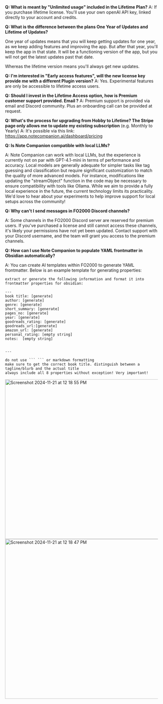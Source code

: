 **Q: What is meant by "Unlimited usage" included in the Lifetime Plan?**
A: If you purchase lifetime license. You'll use your own openAI API key, linked directly to your account and credits.

**Q: What is the difference between the plans One Year of Updates and Lifetime of Updates?**

One year of updates means that you will keep getting updates for one year, as we keep adding features and improving the app. But after that year, you'll keep the app in that state. It will be a functioning version of the app, but you will not get the latest updates past that date. 

Whereas the lifetime version means you'll always get new updates.


**Q: I'm interested in "Early access features", will the new license key provide me with a different Plugin version?**
A: Yes. Experimental features are only be accessible to lifetime access users.


**Q: Should I invest in the Lifetime Access option, how is Premium customer support provided. Email ?**
A: Premium support is provided via email and Discord community. Plus an onboarding call can be provided at request.


**Q: What's the process for upgrading from Hobby to Lifetime? The Stripe page only allows me to update my existing subscription**
(e.g. Monthly to Yearly)
A: It's possible via this link: https://app.notecompanion.ai/dashboard/pricing

**Q: Is Note Companion compatible with local LLMs?**

A: Note Companion can work with local LLMs, but the experience is currently not on par with GPT-4.1-mini in terms of performance and accuracy. Local models are generally adequate for simpler tasks like tag guessing and classification but require significant customization to match the quality of more advanced models. For instance, modifications like updating the "streamObject" function in the code may be necessary to ensure compatibility with tools like Ollama. While we aim to provide a fully local experience in the future, the current technology limits its practicality. We'd love to hear about your experiments to help improve support for local setups across the community!


**Q: Why can't I send messages in FO2000 Discord channels?**

A: Some channels in the FO2000 Discord server are reserved for premium users. If you've purchased a license and still cannot access these channels, it's likely your permissions have not yet been updated. Contact support with your Discord username, and the team will grant you access to the premium channels.

**Q: How can I use Note Companion to populate YAML frontmatter in Obsidian automatically?**

A: You can create AI templates within FO2000 to generate YAML frontmatter. Below is an example template for generating properties:

```
extract or generate the following information and format it into frontmatter properties for obsidian:

---
book title: [generate]
author: [generate]
genre: [generate]
short_summary: [generate]
pages_no: [generate]
year: [generate]
goodreads_rating: [generate]
goodreads_url:[generate]
amazon_url: [generate]
personal_rating: [empty string]
notes:  [empty string]


---

do not use ``` ``` or markdown formatting
make sure to get the correct book title. distinguish between a tagline/blurb and the actual title
always include all 8 properties without exception! Very important!
```

<img width="525" alt="Screenshot 2024-11-21 at 12 18 55 PM" src="https://github.com/user-attachments/assets/12127836-16d2-42f7-a8da-432f3f635003">
<img width="525" alt="Screenshot 2024-11-21 at 12 18 47 PM" src="https://github.com/user-attachments/assets/d9471cb7-695b-44d1-90d5-ee39bdff8244">






